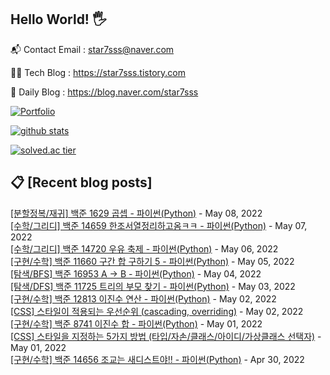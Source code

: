 ## Hello World! 🖐

📬 Contact Email : star7sss@naver.com

👨‍💻 Tech Blog : https://star7sss.tistory.com

🤪 Daily Blog : https://blog.naver.com/star7sss

[![Portfolio](https://img.shields.io/badge/Portfolio-%23000000.svg?style=for-the-badge&logo=firefox&logoColor=#FF7139)](https://fern-way-13f.notion.site/Jang-Thang-3b7b327981a2456c8ee5952eadb848b9)

[![github stats](https://github-readme-stats.vercel.app/api?username=jangThang&show_icons=true&hide_border=False)](https://star7sss.tistory.com)

[![solved.ac tier](http://mazassumnida.wtf/api/v2/generate_badge?boj=star7sss)](https://solved.ac/star7sss)

## 📋 [Recent blog posts]
[[분할정복/재귀] 백준 1629 곱셉 - 파이썬(Python)](https://star7sss.tistory.com/348) - May 08, 2022<br>
[[수학/그리디] 백준 14659 한조서열정리하고옴ㅋㅋ - 파이썬(Python)](https://star7sss.tistory.com/347) - May 07, 2022<br>
[[수학/그리디] 백준 14720 우유 축제 - 파이썬(Python)](https://star7sss.tistory.com/346) - May 06, 2022<br>
[[구현/수학] 백준 11660 구간 합 구하기 5 - 파이썬(Python)](https://star7sss.tistory.com/343) - May 05, 2022<br>
[[탐색/BFS] 백준 16953 A → B - 파이썬(Python)](https://star7sss.tistory.com/342) - May 04, 2022<br>
[[탐색/DFS] 백준 11725 트리의 부모 찾기 - 파이썬(Python)](https://star7sss.tistory.com/341) - May 03, 2022<br>
[[구현/수학] 백준 12813 이진수 연산 - 파이썬(Python)](https://star7sss.tistory.com/339) - May 02, 2022<br>
[[CSS] 스타일이 적용되는 우선순위 (cascading, overriding)](https://star7sss.tistory.com/516) - May 02, 2022<br>
[[구현/수학] 백준 8741 이진수 합 - 파이썬(Python)](https://star7sss.tistory.com/338) - May 01, 2022<br>
[[CSS] 스타일을 지정하는 5가지 방법 (타입/자손/클래스/아이디/가상클래스 선택자)](https://star7sss.tistory.com/515) - May 01, 2022<br>
[[구현/수학] 백준 14656 조교는 새디스트야!! - 파이썬(Python)](https://star7sss.tistory.com/337) - Apr 30, 2022<br>
